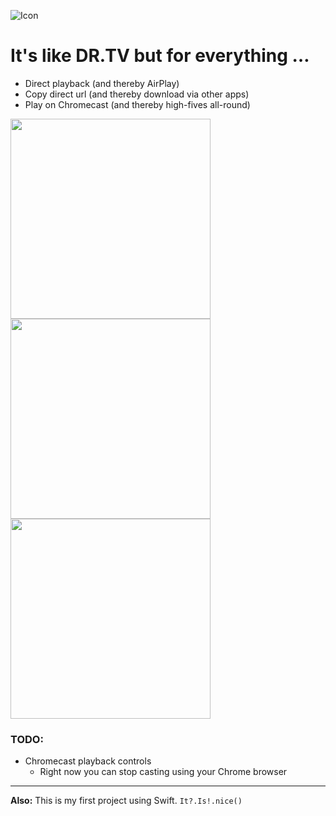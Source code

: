 ![Icon](https://cdn.rawgit.com/mikker/Disaster.app/master/Resources/Icon-120.png)

# It's like DR.TV but for everything &hellip;

* Direct playback (and thereby AirPlay)
* Copy direct url (and thereby download via other apps)
* Play on Chromecast (and thereby high-fives all-round)

<img src="https://cdn.rawgit.com/mikker/Disaster.app/master/Resources/screenshots/1.png" width=320 alt="">
<img src="https://cdn.rawgit.com/mikker/Disaster.app/master/Resources/screenshots/2.png" width=320 alt="">
<img src="https://cdn.rawgit.com/mikker/Disaster.app/master/Resources/screenshots/3.png" width=320 alt="">

### TODO:

* Chromecast playback controls
    - Right now you can stop casting using your Chrome browser

---

**Also:** This is my first project using Swift. `It?.Is!.nice()`
